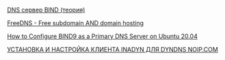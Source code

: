 
[DNS сервер BIND (теория)](https://habr.com/ru/post/137587/)

[FreeDNS - Free subdomain AND domain hosting](http://freedns.afraid.org/zc.php?from=L3N1YmRvbWFpbi8=)

[How to Configure BIND9 as a Primary DNS Server on Ubuntu 20.04](https://serverspace.io/support/help/bind9-as-a-primary-dns-server-on-ubuntu/)

[УСТАНОВКА И НАСТРОЙКА КЛИЕНТА INADYN ДЛЯ DYNDNS NOIP.COM](https://blackdiver.net/it/linux/491)